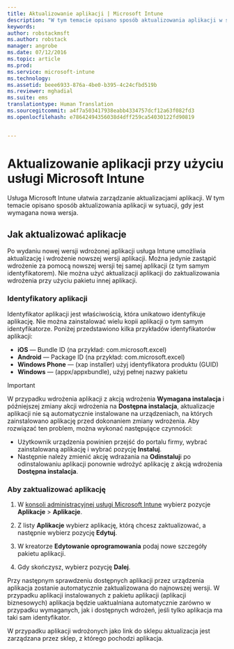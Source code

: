 ```yaml
---
title: Aktualizowanie aplikacji | Microsoft Intune
description: "W tym temacie opisano sposób aktualizowania aplikacji w sytuacji, gdy jest wymagana nowa wersja."
keywords: 
author: robstackmsft
ms.author: robstack
manager: angrobe
ms.date: 07/12/2016
ms.topic: article
ms.prod: 
ms.service: microsoft-intune
ms.technology: 
ms.assetid: beee6933-876a-4be0-b395-4c24cfbd519b
ms.reviewer: mghadial
ms.suite: ems
translationtype: Human Translation
ms.sourcegitcommit: a4f7a503417938eabb4334757dcf12a63f082fd3
ms.openlocfilehash: e78642494356038d4dff259ca54030122fd90819


---
```


# Aktualizowanie aplikacji przy użyciu usługi Microsoft Intune
Usługa Microsoft Intune ułatwia zarządzanie aktualizacjami aplikacji. W tym temacie opisano sposób aktualizowania aplikacji w sytuacji, gdy jest wymagana nowa wersja.

## Jak aktualizować aplikacje
Po wydaniu nowej wersji wdrożonej aplikacji usługa Intune umożliwia aktualizację i wdrożenie nowszej wersji aplikacji. Można jedynie zastąpić wdrożenie za pomocą nowszej wersji tej samej aplikacji (z tym samym identyfikatorem). Nie można użyć aktualizacji aplikacji do zaktualizowania wdrożenia przy użyciu pakietu innej aplikacji.

### Identyfikatory aplikacji
Identyfikator aplikacji jest właściwością, która unikatowo identyfikuje aplikację. Nie można zainstalować wielu kopii aplikacji o tym samym identyfikatorze. Poniżej przedstawiono kilka przykładów identyfikatorów aplikacji:

- **iOS** — Bundle ID (na przykład: com.microsoft.excel)
- **Android** — Package ID (na przykład: com.microsoft.excel)
- **Windows Phone** — (xap installer) użyj identyfikatora produktu (GUID)
- **Windows** — (appx/appxbundle), użyj pełnej nazwy pakietu



> [!IMPORTANT]
> W przypadku wdrożenia aplikacji z akcją wdrożenia **Wymagana instalacja** i późniejszej zmiany akcji wdrożenia na **Dostępna instalacja**, aktualizacje aplikacji nie są automatycznie instalowane na urządzeniach, na których zainstalowano aplikację przed dokonaniem zmiany wdrożenia. Aby rozwiązać ten problem, można wykonać następujące czynności:
>
> -   Użytkownik urządzenia powinien przejść do portalu firmy, wybrać zainstalowaną aplikację i wybrać pozycję **Instaluj**.
> -   Następnie należy zmienić akcję wdrażania na **Odinstaluj**i po odinstalowaniu aplikacji ponownie wdrożyć aplikację z akcją wdrożenia **Dostępna instalacja**.

### Aby zaktualizować aplikację

1.  W [konsoli administracyjnej usługi Microsoft Intune](https://manage.microsoft.com) wybierz pozycje **Aplikacje** &gt; **Aplikacje**.

2.  Z listy **Aplikacje** wybierz aplikację, którą chcesz zaktualizować, a następnie wybierz pozycję **Edytuj**.

3.  W kreatorze **Edytowanie oprogramowania** podaj nowe szczegóły pakietu aplikacji.

4.  Gdy skończysz, wybierz pozycję **Dalej**.

Przy następnym sprawdzeniu dostępnych aplikacji przez urządzenia aplikacja zostanie automatycznie zaktualizowana do najnowszej wersji.
W przypadku aplikacji instalowanych z pakietu aplikacji (aplikacji biznesowych) aplikacja będzie uaktualniana automatycznie zarówno w przypadku wymaganych, jak i dostępnych wdrożeń, jeśli tylko aplikacja ma taki sam identyfikator.

W przypadku aplikacji wdrożonych jako link do sklepu aktualizacja jest zarządzana przez sklep, z którego pochodzi aplikacja.



<!--HONumber=Oct16_HO4-->


